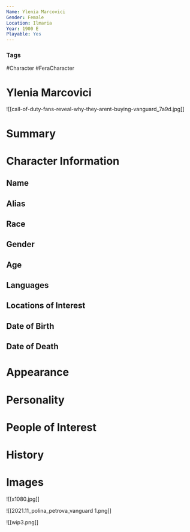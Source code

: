 ```yaml
---
Name: Ylenia Marcovici
Gender: Female
Location: Ilmaria
Year: 1900 E
Playable: Yes
---
```


### Tags
#Character #FeraCharacter 

# Ylenia Marcovici
![[call-of-duty-fans-reveal-why-they-arent-buying-vanguard_7a9d.jpg]]

# Summary


# Character Information

## Name

## Alias

## Race

## Gender

## Age

## Languages

## Locations of Interest

## Date of Birth

## Date of Death

# Appearance

# Personality

# People of Interest

# History

# Images

![[x1080.jpg]]

![[2021.11_polina_petrova_vanguard 1.png]]

![[wip3.png]]